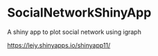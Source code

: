 # SocialNetworkShinyApp
A shiny app to plot social network using igraph

https://leiy.shinyapps.io/shinyapp11/
